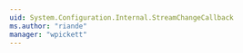 ```yaml
---
uid: System.Configuration.Internal.StreamChangeCallback
ms.author: "riande"
manager: "wpickett"
---
```

